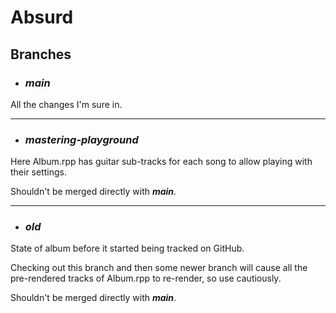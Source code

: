 # Absurd
## Branches
- ### *main*
All the changes I'm sure in.

---

- ### *mastering-playground*
Here Album.rpp has guitar sub-tracks for each song to allow playing with their settings.

Shouldn't be merged directly with ***main***.

---

- ### *old*
State of album before it started being tracked on GitHub.

Checking out this branch and then some newer branch will cause all the pre-rendered tracks of Album.rpp to re-render, so use cautiously.

Shouldn't be merged directly with ***main***.

